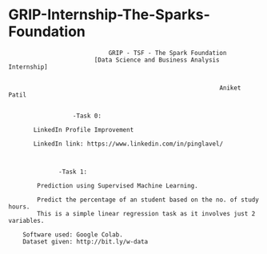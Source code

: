 # GRIP-Internship-The-Sparks-Foundation

  
                                GRIP - TSF - The Spark Foundation 
                            [Data Science and Business Analysis Internship]
                       
           
											                   Aniket Patil
                                         
                      
                      -Task 0: 
		   
		   LinkedIn Profile Improvement
                     
		   LinkedIn link: https://www.linkedin.com/in/pinglavel/
       
       
       
                  -Task 1:
		   
		    Prediction using Supervised Machine Learning.
		   
		   	Predict the percentage of an student based on the no. of study hours.
		  	This is a simple linear regression task as it involves just 2 variables.
           
        Software used: Google Colab.
        Dataset given: http://bit.ly/w-data
